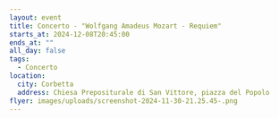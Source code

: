 ```yaml
---
layout: event
title: Concerto - "Wolfgang Amadeus Mozart - Requiem"
starts_at: 2024-12-08T20:45:00
ends_at: ""
all_day: false
tags:
  - Concerto
location:
  city: Corbetta
  address: Chiesa Prepositurale di San Vittore, piazza del Popolo
flyer: images/uploads/screenshot-2024-11-30-21.25.45-.png
---
```

